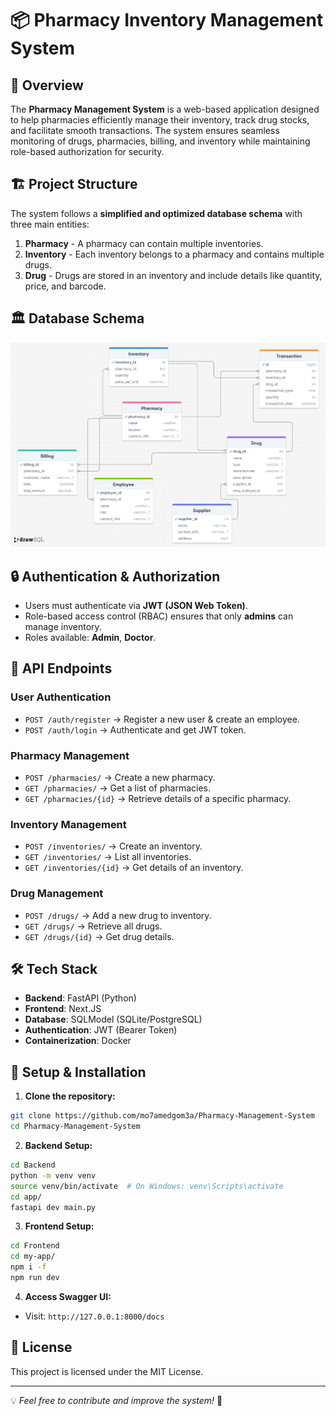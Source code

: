 # 📦 Pharmacy Inventory Management System

## 📝 Overview
The **Pharmacy Management System** is a web-based application designed to help pharmacies efficiently manage their inventory, track drug stocks, and facilitate smooth transactions. The system ensures seamless monitoring of drugs, pharmacies, billing, and inventory while maintaining role-based authorization for security.

## 🏗️ Project Structure 
The system follows a **simplified and optimized database schema** with three main entities:

1. **Pharmacy** - A pharmacy can contain multiple inventories.
2. **Inventory** - Each inventory belongs to a pharmacy and contains multiple drugs.
3. **Drug** - Drugs are stored in an inventory and include details like quantity, price, and barcode.

## 🏛️ Database Schema
![Database Schema](PharmacyDB.png)

## 🔒 Authentication & Authorization
- Users must authenticate via **JWT (JSON Web Token)**.
- Role-based access control (RBAC) ensures that only **admins** can manage inventory.
- Roles available: **Admin**, **Doctor**.

## 🚀 API Endpoints
### **User Authentication**
- `POST /auth/register` → Register a new user & create an employee.
- `POST /auth/login` → Authenticate and get JWT token.

### **Pharmacy Management**
- `POST /pharmacies/` → Create a new pharmacy.
- `GET /pharmacies/` → Get a list of pharmacies.
- `GET /pharmacies/{id}` → Retrieve details of a specific pharmacy.

### **Inventory Management**
- `POST /inventories/` → Create an inventory.
- `GET /inventories/` → List all inventories.
- `GET /inventories/{id}` → Get details of an inventory.

### **Drug Management**
- `POST /drugs/` → Add a new drug to inventory.
- `GET /drugs/` → Retrieve all drugs.
- `GET /drugs/{id}` → Get drug details.

## 🛠️ Tech Stack
- **Backend**: FastAPI (Python)
- **Frontend**: Next.JS
- **Database**: SQLModel (SQLite/PostgreSQL)
- **Authentication**: JWT (Bearer Token)
- **Containerization**: Docker 

## 🔧 Setup & Installation
1. **Clone the repository:**
  ```sh
  git clone https://github.com/mo7amedgom3a/Pharmacy-Management-System
  cd Pharmacy-Management-System
  ```

2. **Backend Setup:**
  ```sh
  cd Backend
  python -m venv venv
  source venv/bin/activate  # On Windows: venv\Scripts\activate
  cd app/
  fastapi dev main.py
  ```

3. **Frontend Setup:**
  ```sh
  cd Frontend
  cd my-app/
  npm i -f
  npm run dev
  ```

4. **Access Swagger UI:**
  - Visit: `http://127.0.0.1:8000/docs`

## 📜 License
This project is licensed under the MIT License.

---
💡 *Feel free to contribute and improve the system!* 🚀
